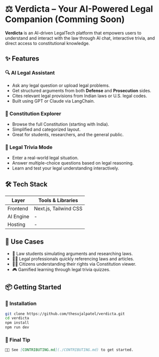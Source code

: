 # ⚖️ Verdicta – Your AI-Powered Legal Companion (Comming Soon)

**Verdicta** is an AI-driven LegalTech platform that empowers users to understand and interact with the law through AI chat, interactive trivia, and direct access to constitutional knowledge.

## ✨ Features

### 🔍 AI Legal Assistant

- Ask any legal question or upload legal problems.
- Get structured arguments from both **Defense** and **Prosecution** sides.
- Cites relevant legal provisions from Indian laws or U.S. legal codes.
- Built using GPT or Claude via LangChain.

### 📖 Constitution Explorer

- Browse the full Constitution (starting with India).
- Simplified and categorized layout.
- Great for students, researchers, and the general public.

### 🧩 Legal Trivia Mode

- Enter a real-world legal situation.
- Answer multiple-choice questions based on legal reasoning.
- Learn and test your legal understanding interactively.

## 🛠 Tech Stack

| Layer     | Tools & Libraries     |
| --------- | --------------------- |
| Frontend  | Next.js, Tailwind CSS |
| AI Engine | -                     |
| Hosting   | -                     |

## 🧠 Use Cases

- 📘 Law students simulating arguments and researching laws.
- 👩‍⚖️ Legal professionals quickly referencing laws and articles.
- 🧑‍🎓 Citizens understanding their rights via Constitution viewer.
- 🎮 Gamified learning through legal trivia quizzes.

## 📦 Getting Started

### 🔧 Installation

```bash
git clone https://github.com/thesujalpatel/verdicta.git
cd verdicta
npm install
npm run dev
```

### 📌 Final Tip

```markdown
👨‍💻 See [CONTRIBUTING.md](./CONTRIBUTING.md) to get started.
```
